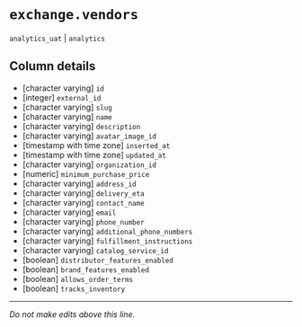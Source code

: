 # `exchange.vendors`
`analytics_uat` | `analytics`

## Column details
* [character varying] `id`
* [integer]   `external_id`
* [character varying] `slug`
* [character varying] `name`
* [character varying] `description`
* [character varying] `avatar_image_id`
* [timestamp with time zone] `inserted_at`
* [timestamp with time zone] `updated_at`
* [character varying] `organization_id`
* [numeric]   `minimum_purchase_price`
* [character varying] `address_id`
* [character varying] `delivery_eta`
* [character varying] `contact_name`
* [character varying] `email`
* [character varying] `phone_number`
* [character varying] `additional_phone_numbers`
* [character varying] `fulfillment_instructions`
* [character varying] `catalog_service_id`
* [boolean]   `distributor_features_enabled`
* [boolean]   `brand_features_enabled`
* [boolean]   `allows_order_terms`
* [boolean]   `tracks_inventory`

-------------------------------------------------------------------------------
*Do not make edits above this line.*
